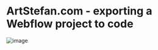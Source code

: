 # ArtStefan.com - exporting a Webflow project to code

![image](https://github.com/LoganDuran/artstefan.com/assets/106428943/cf69913f-7500-474a-ae48-1087cc8d13db)
